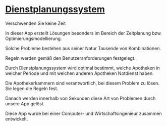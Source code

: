 # [Dienstplanungssystem](https://nobetyaz.com/de)

  Verschwenden Sie keine Zeit

  In dieser App erstellt Lösungen besonders im Bereich der Zeitplanung bzw. Optimierungsmodellierung. 
  
  Solche Probleme bestehen aus seiner Natur Tausende von Kombinationen. 
  
  Regeln werden gemäß den Benutzeranforderungen festgelegt. 
  
  Durch Dienstplanungssystem wird optimal bestimmt, welche Apotheken in welcher Periode und mit welchen anderen Apotheken Notdienst haben. 
	
  Die Apothekerkammern sind verantwortlich, bei diesem Problem zu lösen. Sie legen die Regeln fest. 
  
  Danach werden innerhalb von Sekunden diese Art von Problemen durch unsere App gelöst. 

  Diese App wurde bei einer Computer- und Wirtschaftsingenieur zusammen entwickelt.

